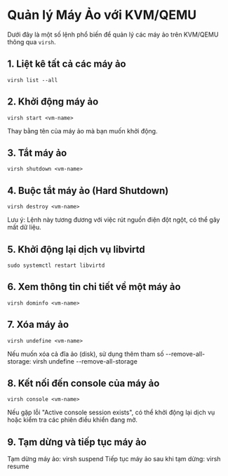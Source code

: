 # Quản lý Máy Ảo với KVM/QEMU

Dưới đây là một số lệnh phổ biến để quản lý các máy ảo trên KVM/QEMU thông qua `virsh`.

## 1. Liệt kê tất cả các máy ảo
    virsh list --all
## 2. Khởi động máy ảo
    virsh start <vm-name>
Thay <vm-name> bằng tên của máy ảo mà bạn muốn khởi động.
## 3. Tắt máy ảo
    virsh shutdown <vm-name> 
## 4. Buộc tắt máy ảo (Hard Shutdown)
    virsh destroy <vm-name>
Lưu ý: Lệnh này tương đương với việc rút nguồn điện đột ngột, có thể gây mất dữ liệu.
## 5. Khởi động lại dịch vụ libvirtd
    sudo systemctl restart libvirtd
## 6. Xem thông tin chi tiết về một máy ảo
    virsh dominfo <vm-name>
## 7. Xóa máy ảo
    virsh undefine <vm-name>
Nếu muốn xóa cả đĩa ảo (disk), sử dụng thêm tham số --remove-all-storage:
    virsh undefine <vm-name> --remove-all-storage
## 8. Kết nối đến console của máy ảo
    virsh console <vm-name>
Nếu gặp lỗi "Active console session exists", có thể khởi động lại dịch vụ hoặc kiểm tra các phiên điều khiển đang mở.
## 9. Tạm dừng và tiếp tục máy ảo
Tạm dừng máy ảo:
    virsh suspend <vm-name>
Tiếp tục máy ảo sau khi tạm dừng:
    virsh resume <vm-name>
